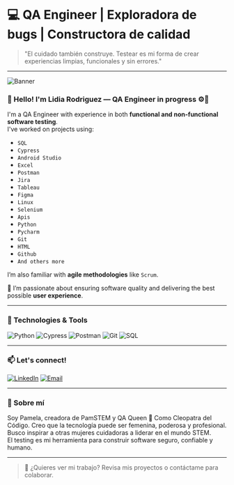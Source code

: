 # 💻 QA Engineer | Exploradora de bugs | Constructora de calidad

> "El cuidado también construye. Testear es mi forma de crear experiencias limpias, funcionales y sin errores."

---

![Banner](https://raw.githubusercontent.com/lidiapamela/portafolio/main/banner_portafolio.png)


### 👋 Hello! I'm Lidia Rodriguez — QA Engineer in progress ⚙️🌸

I'm a QA Engineer with experience in both **functional and non-functional software testing**.  
I've worked on projects using:
- `SQL`
- `Cypress`
- `Android Studio`
- `Excel`
- `Postman`
- `Jira`
- `Tableau`
- `Figma`
- `Linux`
- `Selenium`
- `Apis`
- `Python`
- `Pycharm`
- `Git`
- `HTML`
- `Github`
- `And others more`

I’m also familiar with **agile methodologies** like `Scrum`.

🌟 I’m passionate about ensuring software quality and delivering the best possible **user experience**.

---

### 🧰 Technologies & Tools

![Python](https://img.shields.io/badge/Python-3776AB?style=flat-square&logo=python&logoColor=white)
![Cypress](https://img.shields.io/badge/Cypress-17202C?style=flat-square&logo=cypress&logoColor=white)
![Postman](https://img.shields.io/badge/Postman-FF6C37?style=flat-square&logo=postman&logoColor=white)
![Git](https://img.shields.io/badge/Git-F05032?style=flat-square&logo=git&logoColor=white)
![SQL](https://img.shields.io/badge/SQL-003B57?style=flat-square&logo=sqlite&logoColor=white)

---

### 📫 Let's connect!

[![LinkedIn](https://img.shields.io/badge/LinkedIn-blue?style=for-the-badge&logo=linkedin&logoColor=white)](https://www.linkedin.com/in/lidiapamelarodriguezvigueras/)
[![Email](https://img.shields.io/badge/Email-ff69b4?style=for-the-badge&logo=gmail&logoColor=white)](mailto:lidiapamelavidalaboral@gmail.com)

---

### 🧠 Sobre mí

Soy Pamela, creadora de PamSTEM y QA Queen 👑  Como Cleopatra del Código.
Creo que la tecnología puede ser femenina, poderosa y profesional.  
Busco inspirar a otras mujeres cuidadoras a liderar en el mundo STEM.  
El testing es mi herramienta para construir software seguro, confiable y humano.

---

> 💬 ¿Quieres ver mi trabajo? Revisa mis proyectos o contáctame para colaborar.
